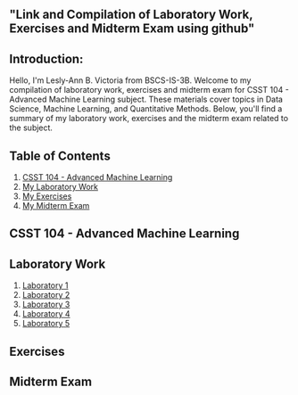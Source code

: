 ## "Link and Compilation of Laboratory Work, Exercises and Midterm Exam using github"

## Introduction:
Hello, I'm Lesly-Ann B. Victoria from BSCS-IS-3B. 
Welcome to my compilation of laboratory work, exercises and midterm exam for CSST 104 - Advanced Machine Learning subject. 
These materials cover topics in Data Science, Machine Learning, and Quantitative Methods. 
Below, you'll find a summary of my laboratory work, exercises and the midterm exam related to the subject.

## Table of Contents
1. [CSST 104 - Advanced Machine Learning](#CSST_104_-_Advanced_Machine_Learning)
2. [My Laboratory Work](#Laboratory_Work)
3. [My Exercises](#My_Exercises)
4. [My Midterm Exam](#Midterm_Exam)

## CSST 104 - Advanced Machine Learning

## Laboratory Work
1. [Laboratory 1](https://github.com/LeslyVictoria2/CSST-104---ADVANCED-MACHINE-LEARNING/blob/main/3B_VICTORIA_LAB1.ipynb)
2. [Laboratory 2](https://github.com/LeslyVictoria2/CSST-104---ADVANCED-MACHINE-LEARNING/blob/main/3B_VICTORIA_LAB2.ipynb)
3. [Laboratory 3](https://github.com/LeslyVictoria2/CSST-104---ADVANCED-MACHINE-LEARNING/blob/main/3B_VICTORIA_LAB3.ipynb)
4. [Laboratory 4](https://github.com/LeslyVictoria2/CSST-104---ADVANCED-MACHINE-LEARNING/blob/main/3B_VICTORIA_LAB4.ipynb)
5. [Laboratory 5](https://github.com/LeslyVictoria2/CSST-104---ADVANCED-MACHINE-LEARNING/blob/main/3B_VICTORIA_LAB5.ipynb)

## Exercises
## Midterm Exam
